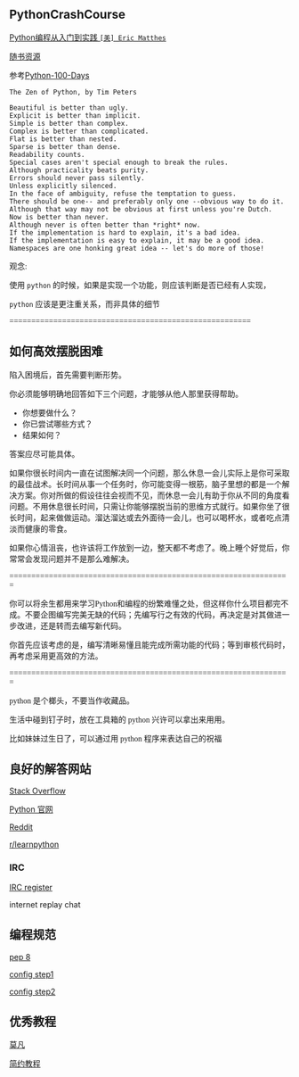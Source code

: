 
## PythonCrashCourse 

[Python编程从入门到实践 `[美] Eric Matthes` ](https://weread.qq.com/web/reader/19532980715c01921954a54)

[随书资源](https://m.ituring.com.cn/book/1861)

参考[Python-100-Days](https://github.com/jackfrued/Python-100-Days)


```
The Zen of Python, by Tim Peters

Beautiful is better than ugly.
Explicit is better than implicit.
Simple is better than complex.
Complex is better than complicated.
Flat is better than nested.
Sparse is better than dense.
Readability counts.
Special cases aren't special enough to break the rules.
Although practicality beats purity.
Errors should never pass silently.
Unless explicitly silenced.
In the face of ambiguity, refuse the temptation to guess.
There should be one-- and preferably only one --obvious way to do it.
Although that way may not be obvious at first unless you're Dutch.
Now is better than never.
Although never is often better than *right* now.
If the implementation is hard to explain, it's a bad idea.
If the implementation is easy to explain, it may be a good idea.
Namespaces are one honking great idea -- let's do more of those!
```

<font face="华文行楷" >

观念:

使用 `python` 的时候，如果是实现一个功能，则应该判断是否已经有人实现，

`python` 应该是更注重关系，而非具体的细节


=======================================================

## 如何高效摆脱困难

陷入困境后，首先需要判断形势。

你必须能够明确地回答如下三个问题，才能够从他人那里获得帮助。

- 你想要做什么？
- 你已尝试哪些方式？
- 结果如何？

答案应尽可能具体。

如果你很长时间内一直在试图解决同一个问题，那么休息一会儿实际上是你可采取的最佳战术。长时间从事一个任务时，你可能变得一根筋，脑子里想的都是一个解决方案。你对所做的假设往往会视而不见，而休息一会儿有助于你从不同的角度看问题。不用休息很长时间，只需让你能够摆脱当前的思维方式就行。如果你坐了很长时间，起来做做运动。溜达溜达或去外面待一会儿，也可以喝杯水，或者吃点清淡而健康的零食。

如果你心情沮丧，也许该将工作放到一边，整天都不考虑了。晚上睡个好觉后，你常常会发现问题并不是那么难解决。


================================================================


你可以将余生都用来学习Python和编程的纷繁难懂之处，但这样你什么项目都完不成。不要企图编写完美无缺的代码；先编写行之有效的代码，再决定是对其做进一步改进，还是转而去编写新代码。

你首先应该考虑的是，编写清晰易懂且能完成所需功能的代码；等到审核代码时，再考虑采用更高效的方法。


================================================================


python 是个榔头，不要当作收藏品。

生活中碰到钉子时，放在工具箱的 python 兴许可以拿出来用用。

比如妹妹过生日了，可以通过用 python 程序来表达自己的祝福

</font>

## 良好的解答网站

[Stack Overflow](https://stackoverflow.com/)

[Python 官网](https://www.python.org/)

[Reddit](https://www.reddit.com/)

[r/learnpython](https://www.reddit.com/r/learnpython/)

### IRC

[IRC register](https://webchat.freenode.net/)

internet replay chat


## 编程规范

[pep 8](https://www.python.org/dev/peps/pep-0008/)

[config step1](https://www.jianshu.com/p/53cd688185af)

[config step2](https://zhuanlan.zhihu.com/p/345806901)

## 优秀教程

[莫凡](https://github.com/MorvanZhou/tutorials)

[简约教程](https://www.w3schools.com/python/default.asp)


